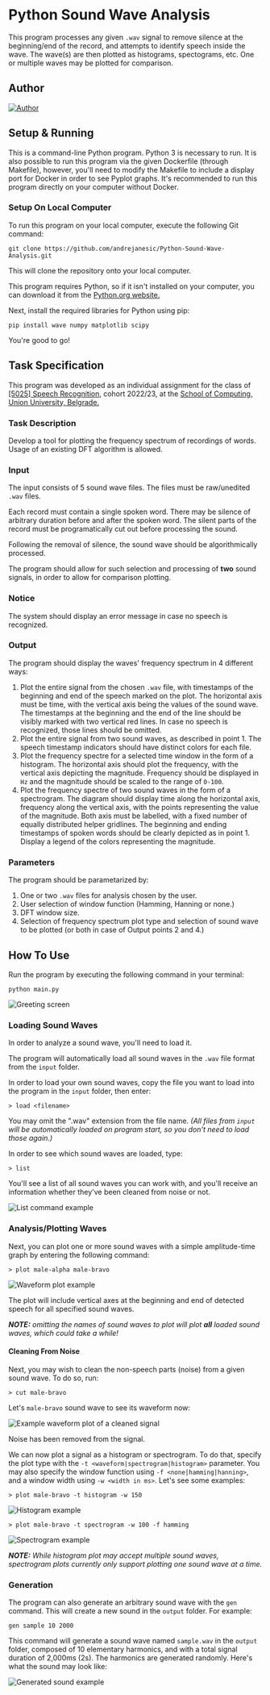 # Python Sound Wave Analysis

This program processes any given `.wav` signal to remove silence at the beginning/end of the record, and attempts to identify speech inside the wave. The wave(s) are then plotted as histograms, spectograms, etc. One or multiple waves may be plotted for comparison.

## Author

[![Author](https://andrejanesic.com/git-signature.png)](https://github.com/andrejanesic)

## Setup & Running

This is a command-line Python program. Python 3 is necessary to run. It is also possible to run this program via the given Dockerfile (through Makefile), however, you'll need to modify the Makefile to include a display port for Docker in order to see Pyplot graphs. It's recommended to run this program directly on your computer without Docker.

### Setup On Local Computer

To run this program on your local computer, execute the following Git command:

```
git clone https://github.com/andrejanesic/Python-Sound-Wave-Analysis.git
```

This will clone the repository onto your local computer.

This program requires Python, so if it isn't installed on your computer, you can download it from the [Python.org website.](https://www.python.org/downloads/)

Next, install the required libraries for Python using pip:

```
pip install wave numpy matplotlib scipy
```

You're good to go!

## Task Specification

This program was developed as an individual assignment for the class of [[5025] Speech Recognition](https://raf.edu.rs/en/component/content/article/192-english/subjects/3359-speech-recognition), cohort 2022/23, at the [School of Computing, Union University, Belgrade.](https://rs.linkedin.com/school/racunarski-fakultet/)

### Task Description

Develop a tool for plotting the frequency spectrum of recordings of words. Usage of an existing DFT algorithm is allowed.

### Input

The input consists of 5 sound wave files. The files must be raw/unedited `.wav` files.

Each record must contain a single spoken word. There may be silence of arbitrary duration before and after the spoken word. The silent parts of the record must be programatically cut out before processing the sound.

Following the removal of silence, the sound wave should be algorithmically processed.

The program should allow for such selection and processing of **two** sound signals, in order to allow for comparison plotting.

### Notice

The system should display an error message in case no speech is recognized.

### Output

The program should display the waves' frequency spectrum in 4 different ways:

1. Plot the entire signal from the chosen `.wav` file, with timestamps of the beginning and end of the speech marked on the plot. The horizontal axis must be time, with the vertical axis being the values of the sound wave. The timestamps at the beginning and the end of the line should be visibly marked with two vertical red lines. In case no speech is recognized, those lines should be omitted.
2. Plot the entire signal from two sound waves, as described in point 1. The speech timestamp indicators should have distinct colors for each file.
3. Plot the frequency spectre for a selected time window in the form of a histogram. The horizontal axis should plot the frequency, with the vertical axis depicting the magnitude. Frequency should be displayed in `Hz` and the magnitude should be scaled to the range of `0-100`.
4. Plot the frequency spectre of two sound waves in the form of a spectrogram. The diagram should display time along the horizontal axis, frequency along the vertical axis, with the points representing the value of the magnitude. Both axis must be labelled, with a fixed number of equally distributed helper gridlines. The beginning and ending timestamps of spoken words should be clearly depicted as in point 1. Display a legend of the colors representing the magnitude.

### Parameters

The program should be parametarized by:

1. One or two `.wav` files for analysis chosen by the user.
2. User selection of window function (Hamming, Hanning or none.)
3. DFT window size.
4. Selection of frequency spectrum plot type and selection of sound wave to be plotted (or both in case of Output points 2 and 4.)

## How To Use

Run the program by executing the following command in your terminal:

```
python main.py
```

![Greeting screen](./res/greeting.png)

### Loading Sound Waves

In order to analyze a sound wave, you'll need to load it.

The program will automatically load all sound waves in the `.wav` file format from the `input` folder.

In order to load your own sound waves, copy the file you want to load into the program in the `input` folder, then enter:

```
> load <filename>
```

You may omit the ".wav" extension from the file name. _(All files from `input` will be automatically loaded on program start, so you don't need to load those again.)_

In order to see which sound waves are loaded, type:

```
> list
```

You'll see a list of all sound waves you can work with, and you'll receive an information whether they've been cleaned from noise or not.

![List command example](./res/list.png)

### Analysis/Plotting Waves

Next, you can plot one or more sound waves with a simple amplitude-time graph by entering the following command:

```
> plot male-alpha male-bravo
```

![Waveform plot example](./res/waveform.png)

The plot will include vertical axes at the beginning and end of detected speech for all specified sound waves.

_**NOTE:** omitting the names of sound waves to plot will plot **all** loaded sound waves, which could take a while!_

#### Cleaning From Noise

Next, you may wish to clean the non-speech parts (noise) from a given sound wave. To do so, run:

```
> cut male-bravo
```

Let's `male-bravo` sound wave to see its waveform now:

![Example waveform plot of a cleaned signal](./res/waveform-cut.png)

Noise has been removed from the signal.

We can now plot a signal as a histogram or spectrogram. To do that, specify the plot type with the `-t <waveform|spectrogram|histogram>` parameter. You may also specify the window function using `-f <none|hamming|hanning>`, and a window width using `-w <width in ms>`. Let's see some examples:

```
> plot male-bravo -t histogram -w 150
```

![Histogram example](./res/histogram.png)

```
> plot male-bravo -t spectrogram -w 100 -f hamming
```

![Spectrogram example](./res/spectrogram.png)

_**NOTE:** While histogram plot may accept multiple sound waves, spectrogram plots currently only support plotting one sound wave at a time._

### Generation

The program can also generate an arbitrary sound wave with the `gen` command. This will create a new sound in the `output` folder. For example:

```
gen sample 10 2000
```

This command will generate a sound wave named `sample.wav` in the `output` folder, composed of 10 elementary harmonics, and with a total signal duration of 2,000ms (2s). The harmonics are generated randomly. Here's what the sound may look like:

![Generated sound example](./res/output.png)